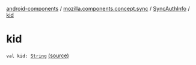 [android-components](../../index.md) / [mozilla.components.concept.sync](../index.md) / [SyncAuthInfo](index.md) / [kid](./kid.md)

# kid

`val kid: `[`String`](https://kotlinlang.org/api/latest/jvm/stdlib/kotlin/-string/index.html) [(source)](https://github.com/mozilla-mobile/android-components/blob/master/components/concept/sync/src/main/java/mozilla/components/concept/sync/Sync.kt#L38)
